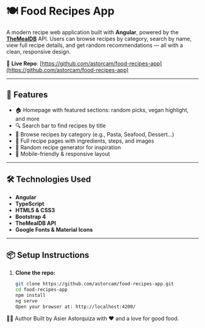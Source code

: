 # 🍽️ Food Recipes App

A modern recipe web application built with **Angular**, powered by the **[TheMealDB](https://www.themealdb.com/api.php)** API. Users can browse recipes by category, search by name, view full recipe details, and get random recommendations — all with a clean, responsive design.

🔗 **Live Repo**: [https://github.com/astorcam/food-recipes-app](https://github.com/astorcam/food-recipes-app)

---

## 🚀 Features

- 🏠 Homepage with featured sections: random picks, vegan highlight, and more
- 🔍 Search bar to find recipes by title
- 🍳 Browse recipes by category (e.g., Pasta, Seafood, Dessert...)
- 📖 Full recipe pages with ingredients, steps, and images
- 🎲 Random recipe generator for inspiration
- 📱 Mobile-friendly & responsive layout

---

## 🛠️ Technologies Used

- **Angular**
- **TypeScript**
- **HTML5 & CSS3**
- **Bootstrap 4**
- **TheMealDB API**
- **Google Fonts & Material Icons**

---

## 📦 Setup Instructions

1. **Clone the repo:**

   ```bash
   git clone https://github.com/astorcam/food-recipes-app.git
   cd food-recipes-app
   npm install
   ng serve
   Open your browser at: http://localhost:4200/
👨‍🍳 Author
Built by Asier Astorquiza with ❤️ and a love for good food.
